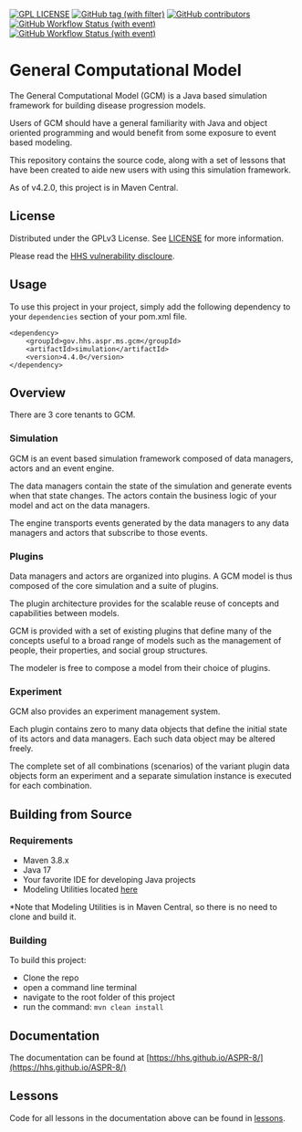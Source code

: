 [![GPL LICENSE][license-shield]][license-url]
[![GitHub tag (with filter)][tag-shield]][tag-url]
[![GitHub contributors][contributors-shield]][contributors-url]
[![GitHub Workflow Status (with event)][dev-build-shield]][dev-build-url]
[![GitHub Workflow Status (with event)][release-build-shield]][release-build-url]

# General Computational Model
The General Computational Model (GCM) is a Java based simulation framework for building disease progression models. 

Users of GCM should have a general familiarity with Java and object oriented programming and would benefit from some exposure to event based modeling.

This repository contains the source code, along with a set of lessons that have been created to aide new users with using this simulation framework.

As of v4.2.0, this project is in Maven Central.

## License
Distributed under the GPLv3 License. See [LICENSE](LICENSE) for more information.

Please read the [HHS vulnerability discloure](https://www.hhs.gov/vulnerability-disclosure-policy/index.html).

## Usage 
To use this project in your project, simply add the following dependency to your `dependencies` section of your pom.xml file.
```
<dependency>
    <groupId>gov.hhs.aspr.ms.gcm</groupId>
    <artifactId>simulation</artifactId>
    <version>4.4.0</version>
</dependency>
```

## Overview
There are 3 core tenants to GCM.

### Simulation
GCM is an event based simulation framework composed of data managers, actors and an event engine.  
<p>The data managers contain the state of the simulation and generate events when that state changes.  
The actors contain the business logic of your model and act on the data managers.  
<p>The engine transports events generated by the data managers to any data managers and actors that subscribe to those events.

### Plugins
Data managers and actors are organized into plugins. A GCM model is thus composed of the core simulation and a suite of plugins.  
<p>The plugin architecture provides for the scalable reuse of concepts and capabilities between models.  
<p>GCM is provided with a set of existing plugins that define many of the concepts useful to a broad range of models such as the management of people, their properties, and social group structures. 
<p>The modeler is free to compose a model from their choice of plugins.

### Experiment
<p>GCM also provides an experiment management system.  
<p>Each plugin contains zero to many data objects that define the initial state of its actors and data managers. Each such data object may be altered freely.  
<p>The complete set of all combinations (scenarios) of the variant plugin data objects form an experiment and a separate simulation instance is executed for each combination.

## Building from Source

### Requirements
- Maven 3.8.x
- Java 17
- Your favorite IDE for developing Java projects
- Modeling Utilities located [here](https://github.com/HHS/ASPR-ms-util)

*Note that Modeling Utilities is in Maven Central, so there is no need to clone and build it. 

### Building
To build this project:
- Clone the repo
- open a command line terminal
- navigate to the root folder of this project
- run the command: `mvn clean install`

## Documentation
The documentation can be found at [https://hhs.github.io/ASPR-8/](https://hhs.github.io/ASPR-8/)

## Lessons
Code for all lessons in the documentation above can be found in [lessons](lessons).

<!-- MARKDOWN LINKS & IMAGES -->
[contributors-shield]: https://img.shields.io/github/contributors/HHS/ASPR-8
[contributors-url]: https://github.com/HHS/ASPR-8/graphs/contributors
[tag-shield]: https://img.shields.io/github/v/tag/HHS/ASPR-8
[tag-url]: https://github.com/HHS/ASPR-8/releases/latest
[license-shield]: https://img.shields.io/github/license/HHS/ASPR-8
[license-url]: LICENSE
[dev-build-shield]: https://img.shields.io/github/actions/workflow/status/HHS/ASPR-8/dev_build.yml?label=dev-build
[dev-build-url]: https://github.com/HHS/ASPR-8/actions/workflows/dev_build.yml
[release-build-shield]: https://img.shields.io/github/actions/workflow/status/HHS/ASPR-8/release_build.yml?label=release-build
[release-build-url]: https://github.com/HHS/ASPR-8/actions/workflows/release_build.yml

